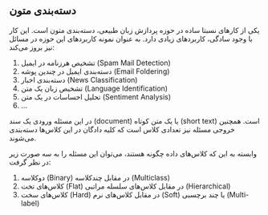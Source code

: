 ## دسته‌بندی متون

یکی از کارهای نسبتا ساده در حوزه پردازش زبان طبیعی، دسته‌بندی متون است. این کار با وجود سادگی، کاربردهای زیادی دارد. به عنوان نمونه کاربردهای این حوزه در مسائل نیز بروز می‌کند:

1. تشخیص هرزنامه در ایمیل (Spam Mail Detection)
2. دسته‌بندی ایمیل در چندین پوشه (Email Foldering)
3. دسته‌بندی اخبار (News Classification)
4. تشخیص زبان یک متن (Language Identification)
5. تحلیل احساسات در یک متن (Sentiment Analysis)
6. ...

در این مسئله ورودی یک سند (document) یا یک متن کوتاه (short text) است. همچنین خروجی مسئله نیز تعدادی کلاس است که کلیه دادگان در این کلاس‌ها دسته‌بندی می‌شوند. 

وابسته به این که کلاس‌های داده چگونه هستند، می‌توان این مسئله را به سه صورت زیر در نظر گرفت:

1. دوکلاسه (Binary) در مقابل چندکلاسه (Multiclass)
2. کلاس‌های تخت (Flat) در مقابل کلاس‌های سلسله مراتبی (Hierarchical)
3. کلاس‌های سخت  (Hard) در مقابل کلاس‌های نرم (Soft) یا چند برچسبی (Multi-label)



